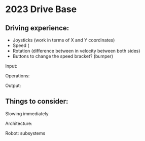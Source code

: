 # 2023 Drive Base

## Driving experience:
* Joysticks (work in terms of X and Y coordinates)
* Speed (
* Rotation (difference between in velocity between both sides) 
* Buttons to change the speed bracket? (bumper)

Input:

Operations:

Output:

## Things to consider:
Slowing immediately

Architecture:

Robot:
	subsystems
